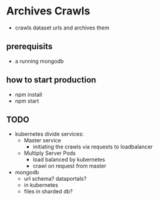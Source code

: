 # Archives Crawls

* crawls dataset urls and archives them

## prerequisits

* a running mongodb

## how to start production

* npm install
* npm start

## TODO

* kubernetes divide services:
  * Master service
    * initiating the crawls via requests to loadbalancer
  * Multiply Server Pods
    * load balanced by kubernetes
    * crawl on request from master
* mongodb
  * url schema? dataportals?
  * in kubernetes
  * files in sharded db?
